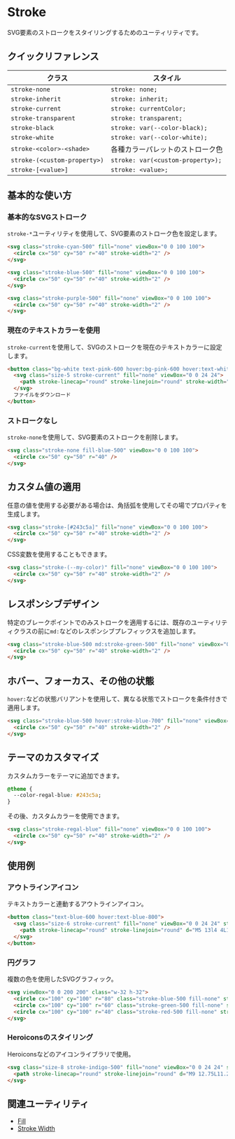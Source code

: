 # Stroke

SVG要素のストロークをスタイリングするためのユーティリティです。

## クイックリファレンス

| クラス | スタイル |
|-------|---------|
| `stroke-none` | `stroke: none;` |
| `stroke-inherit` | `stroke: inherit;` |
| `stroke-current` | `stroke: currentColor;` |
| `stroke-transparent` | `stroke: transparent;` |
| `stroke-black` | `stroke: var(--color-black);` |
| `stroke-white` | `stroke: var(--color-white);` |
| `stroke-<color>-<shade>` | 各種カラーパレットのストローク色 |
| `stroke-(<custom-property>)` | `stroke: var(<custom-property>);` |
| `stroke-[<value>]` | `stroke: <value>;` |

## 基本的な使い方

### 基本的なSVGストローク

`stroke-*`ユーティリティを使用して、SVG要素のストローク色を設定します。

```html
<svg class="stroke-cyan-500" fill="none" viewBox="0 0 100 100">
  <circle cx="50" cy="50" r="40" stroke-width="2" />
</svg>

<svg class="stroke-blue-500" fill="none" viewBox="0 0 100 100">
  <circle cx="50" cy="50" r="40" stroke-width="2" />
</svg>

<svg class="stroke-purple-500" fill="none" viewBox="0 0 100 100">
  <circle cx="50" cy="50" r="40" stroke-width="2" />
</svg>
```

### 現在のテキストカラーを使用

`stroke-current`を使用して、SVGのストロークを現在のテキストカラーに設定します。

```html
<button class="bg-white text-pink-600 hover:bg-pink-600 hover:text-white">
  <svg class="size-5 stroke-current" fill="none" viewBox="0 0 24 24">
    <path stroke-linecap="round" stroke-linejoin="round" stroke-width="2" d="M4 16v1a3 3 0 003 3h10a3 3 0 003-3v-1m-4-4l-4 4m0 0l-4-4m4 4V4" />
  </svg>
  ファイルをダウンロード
</button>
```

### ストロークなし

`stroke-none`を使用して、SVG要素のストロークを削除します。

```html
<svg class="stroke-none fill-blue-500" viewBox="0 0 100 100">
  <circle cx="50" cy="50" r="40" />
</svg>
```

## カスタム値の適用

任意の値を使用する必要がある場合は、角括弧を使用してその場でプロパティを生成します。

```html
<svg class="stroke-[#243c5a]" fill="none" viewBox="0 0 100 100">
  <circle cx="50" cy="50" r="40" stroke-width="2" />
</svg>
```

CSS変数を使用することもできます。

```html
<svg class="stroke-(--my-color)" fill="none" viewBox="0 0 100 100">
  <circle cx="50" cy="50" r="40" stroke-width="2" />
</svg>
```

## レスポンシブデザイン

特定のブレークポイントでのみストロークを適用するには、既存のユーティリティクラスの前に`md:`などのレスポンシブプレフィックスを追加します。

```html
<svg class="stroke-blue-500 md:stroke-green-500" fill="none" viewBox="0 0 100 100">
  <circle cx="50" cy="50" r="40" stroke-width="2" />
</svg>
```

## ホバー、フォーカス、その他の状態

`hover:`などの状態バリアントを使用して、異なる状態でストロークを条件付きで適用します。

```html
<svg class="stroke-blue-500 hover:stroke-blue-700" fill="none" viewBox="0 0 100 100">
  <circle cx="50" cy="50" r="40" stroke-width="2" />
</svg>
```

## テーマのカスタマイズ

カスタムカラーをテーマに追加できます。

```css
@theme {
  --color-regal-blue: #243c5a;
}
```

その後、カスタムカラーを使用できます。

```html
<svg class="stroke-regal-blue" fill="none" viewBox="0 0 100 100">
  <circle cx="50" cy="50" r="40" stroke-width="2" />
</svg>
```

## 使用例

### アウトラインアイコン

テキストカラーと連動するアウトラインアイコン。

```html
<button class="text-blue-600 hover:text-blue-800">
  <svg class="size-6 stroke-current" fill="none" viewBox="0 0 24 24" stroke-width="2">
    <path stroke-linecap="round" stroke-linejoin="round" d="M5 13l4 4L19 7" />
  </svg>
</button>
```

### 円グラフ

複数の色を使用したSVGグラフィック。

```html
<svg viewBox="0 0 200 200" class="w-32 h-32">
  <circle cx="100" cy="100" r="80" class="stroke-blue-500 fill-none" stroke-width="20" />
  <circle cx="100" cy="100" r="60" class="stroke-green-500 fill-none" stroke-width="20" />
  <circle cx="100" cy="100" r="40" class="stroke-red-500 fill-none" stroke-width="20" />
</svg>
```

### Heroiconsのスタイリング

Heroiconsなどのアイコンライブラリで使用。

```html
<svg class="size-8 stroke-indigo-500" fill="none" viewBox="0 0 24 24" stroke-width="1.5">
  <path stroke-linecap="round" stroke-linejoin="round" d="M9 12.75L11.25 15 15 9.75M21 12a9 9 0 11-18 0 9 9 0 0118 0z" />
</svg>
```

## 関連ユーティリティ

- [Fill](/docs/fill)
- [Stroke Width](/docs/stroke-width)
